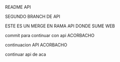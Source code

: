 README API

SEGUNDO BRANCH DE API 

ESTE ES UN MERGE EN RAMA API DONDE SUME WEB

commit para continuar con api ACORBACHO

continuacion API ACORBACHO

continuar api de aca
